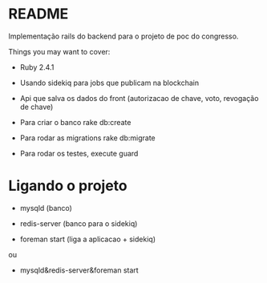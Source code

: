 # README

Implementação rails do backend para o projeto de poc do congresso.

Things you may want to cover:

* Ruby 2.4.1

* Usando sidekiq para jobs que publicam na blockchain

* Api que salva os dados do front (autorizacao de chave, voto, revogação de chave)

* Para criar o banco rake db:create

* Para rodar as migrations rake db:migrate

* Para rodar os testes, execute guard

# Ligando o projeto

* mysqld (banco)

* redis-server (banco para o sidekiq)

* foreman start (liga a aplicacao + sidekiq)

ou 

* mysqld&redis-server&foreman start